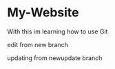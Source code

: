 # My-Website

With this im learning how to use Git

edit from new branch

updating from newupdate branch
